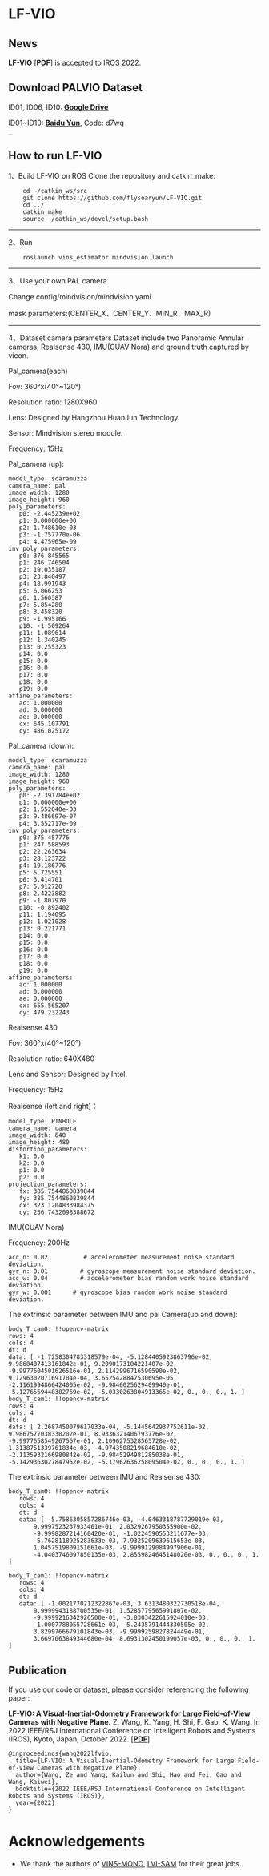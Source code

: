 # LF-VIO

## News 
**LF-VIO** [[**PDF**](https://arxiv.org/pdf/2202.12613)] is accepted to IROS 2022.

## Download PALVIO Dataset
  ID01, ID06, ID10: [**Google Drive**](https://drive.google.com/drive/folders/1RdnUtMulDuhWBfAgq_CLp18EgDvTrZ89?usp=sharing)
  
  ID01~ID10: [**Baidu Yun**](https://pan.baidu.com/s/1o6TgcDwfcDIFl6n9dzsysA), Code: d7wq 

<img src="figure\LF-VIO-hardware.png" alt="Hardware" style="zoom: 10%;" />

## How to run LF-VIO
1、Build LF-VIO on ROS
Clone the repository and catkin_make:
```
    cd ~/catkin_ws/src
    git clone https://github.com/flysoaryun/LF-VIO.git
    cd ../
    catkin_make
    source ~/catkin_ws/devel/setup.bash
```
---

2、Run
```
    roslaunch vins_estimator mindvision.launch
```
---
3、Use your own PAL camera

Change config/mindvision/mindvision.yaml 

mask parameters:(CENTER_X、CENTER_Y、MIN_R、MAX_R)

---

4、Dataset camera parameters
Dataset include two Panoramic Annular cameras, Realsense 430, IMU(CUAV Nora) and ground truth captured by vicon.

Pal_camera(each)

Fov: 360°x(40°~120°)

Resolution ratio: 1280X960

Lens: Designed by Hangzhou HuanJun Technology.

Sensor: Mindvision stereo module.

Frequency: 15Hz


Pal_camera (up):
```
model_type: scaramuzza
camera_name: pal
image_width: 1280
image_height: 960
poly_parameters:
   p0: -2.445239e+02
   p1: 0.000000e+00
   p2: 1.748610e-03
   p3: -1.757770e-06
   p4: 4.475965e-09 
inv_poly_parameters:
   p0: 376.845565
   p1: 246.746504
   p2: 19.035187
   p3: 23.840497
   p4: 18.991943
   p5: 6.066253
   p6: 1.560387
   p7: 5.854280
   p8: 3.458320
   p9: -1.995166
   p10: -1.509264
   p11: 1.089614
   p12: 1.340245
   p13: 0.255323 
   p14: 0.0
   p15: 0.0
   p16: 0.0
   p17: 0.0
   p18: 0.0 
   p19: 0.0 
affine_parameters:
   ac: 1.000000
   ad: 0.000000
   ae: 0.000000
   cx: 645.107791
   cy: 486.025172
```
Pal_camera (down): 
```
model_type: scaramuzza
camera_name: pal
image_width: 1280
image_height: 960
poly_parameters:
   p0: -2.391784e+02
   p1: 0.000000e+00
   p2: 1.552040e-03
   p3: 9.486697e-07
   p4: 3.552717e-09 
inv_poly_parameters:
   p0: 375.457776
   p1: 247.588593
   p2: 22.263634
   p3: 28.123722
   p4: 19.186776
   p5: 5.725551
   p6: 3.414701
   p7: 5.912720
   p8: 2.4223882
   p9: -1.807970
   p10: -0.892402
   p11: 1.194095
   p12: 1.021028
   p13: 0.221771 
   p14: 0.0
   p15: 0.0
   p16: 0.0
   p17: 0.0
   p18: 0.0 
   p19: 0.0 
affine_parameters:
   ac: 1.000000
   ad: 0.000000
   ae: 0.000000
   cx: 655.565207
   cy: 479.232243

```
Realsense 430

Fov: 360°x(40°~120°)

Resolution ratio: 640X480

Lens and Sensor: Designed by Intel.

Frequency: 15Hz

Realsense (left and right)：
```
model_type: PINHOLE
camera_name: camera
image_width: 640
image_height: 480
distortion_parameters:
   k1: 0.0
   k2: 0.0
   p1: 0.0
   p2: 0.0
projection_parameters:
   fx: 385.7544860839844
   fy: 385.7544860839844
   cx: 323.1204833984375
   cy: 236.7432098388672
```
IMU(CUAV Nora)

Frequency: 200Hz
```
acc_n: 0.02          # accelerometer measurement noise standard deviation.
gyr_n: 0.01         # gyroscope measurement noise standard deviation.    
acc_w: 0.04         # accelerometer bias random work noise standard deviation.  
gyr_w: 0.001      # gyroscope bias random work noise standard deviation.    
```

The extrinsic parameter between IMU and pal Camera(up and down):
```
body_T_cam0: !!opencv-matrix
rows: 4
cols: 4
dt: d
data: [ -1.7258304783318579e-04, -5.1284405923863796e-02,
9.9868407413161842e-01, 9.2090173104221407e-02,
-9.9977604501626516e-01, 2.1142996716590590e-02,
9.1296302071691704e-04, 3.6525428847530695e-05,
-2.1161994866424005e-02, -9.9846025629409940e-01,
-5.1276569448382769e-02, -5.0330263804913365e-02, 0., 0., 0., 1. ]
body_T_cam1: !!opencv-matrix
rows: 4
cols: 4
dt: d
data: [ 2.2687450079617033e-04, -5.1445642937752611e-02,
9.9867577038330202e-01, 8.9336321406793776e-02,
-9.9977658549267567e-01, 2.1096275328565728e-02,
1.3138751339761834e-03, -4.9743508219684610e-02,
-2.1135932166980842e-02, -9.9845294981285038e-01,
-5.1429363027847952e-02, -5.1796263625809504e-02, 0., 0., 0., 1. ]
```

The extrinsic parameter between IMU and Realsense 430:
```
body_T_cam0: !!opencv-matrix
   rows: 4
   cols: 4
   dt: d
   data: [ -5.7586305857286746e-03, -4.0463318787729019e-03,
       9.9997523237933461e-01, 2.0329267950355900e-02,
       -9.9998287214160420e-01, -1.0224590553211677e-03,
       -5.7628118925283633e-03, 7.9325209639615653e-03,
       1.0457519809151661e-03, -9.9999129084997906e-01,
       -4.0403746097850135e-03, 2.8559824645148020e-03, 0., 0., 0., 1. ]

body_T_cam1: !!opencv-matrix
   rows: 4
   cols: 4
   dt: d
   data: [ -1.0021770212322867e-03, 3.6313480322730518e-04,
       9.9999943188700535e-01, 1.5285779565991807e-02,
       -9.9999216342926500e-01, -3.8303422615924010e-03,
       -1.0007788055728661e-03, -5.2435791444330505e-02,
       3.8299766679101843e-03, -9.9999259827824449e-01,
       3.6697063849344680e-04, 8.6931302450199057e-03, 0., 0., 0., 1. ]
```


## Publication
If you use our code or dataset, please consider referencing the following paper:

**LF-VIO: A Visual-Inertial-Odometry Framework for Large Field-of-View Cameras with Negative Plane.**
Z. Wang, K. Yang, H. Shi, F. Gao, K. Wang. 
In 2022 IEEE/RSJ International Conference on Intelligent Robots and Systems (IROS), Kyoto, Japan, October 2022.
[[**PDF**](https://arxiv.org/pdf/2202.12613)]

```
@inproceedings{wang2022lfvio,
  title={LF-VIO: A Visual-Inertial-Odometry Framework for Large Field-of-View Cameras with Negative Plane},
  author={Wang, Ze and Yang, Kailun and Shi, Hao and Fei, Gao and Wang, Kaiwei},
  booktitle={2022 IEEE/RSJ International Conference on Intelligent Robots and Systems (IROS)},
  year={2022}
}
```


# Acknowledgements

- We thank the authors of [VINS-MONO](https://github.com/HKUST-Aerial-Robotics/VINS-Mono), [LVI-SAM](https://github.com/TixiaoShan/LVI-SAM) for their great jobs.
